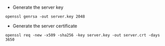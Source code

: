 
* Generate the server key
```
openssl genrsa -out server.key 2048
```

* Generate the server certificate
```
openssl req -new -x509 -sha256 -key server.key -out server.crt -days 3650
```
